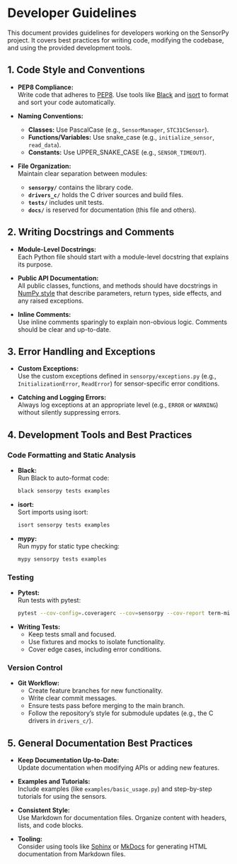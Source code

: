 # Developer Guidelines

This document provides guidelines for developers working on the SensorPy project. It covers best practices for writing code, modifying the codebase, and using the provided development tools.

## 1. Code Style and Conventions

- **PEP8 Compliance:**  
  Write code that adheres to [PEP8](https://www.python.org/dev/peps/pep-0008/). Use tools like [Black](https://black.readthedocs.io/) and [isort](https://pycqa.github.io/isort/) to format and sort your code automatically.

- **Naming Conventions:**  
  - **Classes:** Use PascalCase (e.g., `SensorManager`, `STC31CSensor`).
  - **Functions/Variables:** Use snake_case (e.g., `initialize_sensor`, `read_data`).
  - **Constants:** Use UPPER_SNAKE_CASE (e.g., `SENSOR_TIMEOUT`).

- **File Organization:**  
  Maintain clear separation between modules:
  - **`sensorpy/`** contains the library code.
  - **`drivers_c/`** holds the C driver sources and build files.
  - **`tests/`** includes unit tests.
  - **`docs/`** is reserved for documentation (this file and others).

## 2. Writing Docstrings and Comments

- **Module-Level Docstrings:**  
  Each Python file should start with a module-level docstring that explains its purpose.

- **Public API Documentation:**  
  All public classes, functions, and methods should have docstrings in [NumPy style](https://numpydoc.readthedocs.io/en/latest/format.html) that describe parameters, return types, side effects, and any raised exceptions.

- **Inline Comments:**  
  Use inline comments sparingly to explain non-obvious logic. Comments should be clear and up-to-date.

## 3. Error Handling and Exceptions

- **Custom Exceptions:**  
  Use the custom exceptions defined in `sensorpy/exceptions.py` (e.g., `InitializationError`, `ReadError`) for sensor-specific error conditions.

- **Catching and Logging Errors:**  
  Always log exceptions at an appropriate level (e.g., `ERROR` or `WARNING`) without silently suppressing errors.

## 4. Development Tools and Best Practices

### Code Formatting and Static Analysis

- **Black:**  
  Run Black to auto-format code:
  ```bash
  black sensorpy tests examples
  ```
- **isort:**  
  Sort imports using isort:
  ```bash
  isort sensorpy tests examples
  ```
- **mypy:**  
  Run mypy for static type checking:
  ```bash
  mypy sensorpy tests examples
  ```

### Testing

- **Pytest:**  
  Run tests with pytest:
  ```bash
  pytest --cov-config=.coveragerc --cov=sensorpy --cov-report term-missing
  ```
- **Writing Tests:**  
  - Keep tests small and focused.
  - Use fixtures and mocks to isolate functionality.
  - Cover edge cases, including error conditions.

### Version Control

- **Git Workflow:**  
  - Create feature branches for new functionality.
  - Write clear commit messages.
  - Ensure tests pass before merging to the main branch.
  - Follow the repository’s style for submodule updates (e.g., the C drivers in `drivers_c/`).

## 5. General Documentation Best Practices

- **Keep Documentation Up-to-Date:**  
  Update documentation when modifying APIs or adding new features.

- **Examples and Tutorials:**  
  Include examples (like `examples/basic_usage.py`) and step-by-step tutorials for using the sensors.

- **Consistent Style:**  
  Use Markdown for documentation files. Organize content with headers, lists, and code blocks.

- **Tooling:**  
  Consider using tools like [Sphinx](https://www.sphinx-doc.org/) or [MkDocs](https://www.mkdocs.org/) for generating HTML documentation from Markdown files.